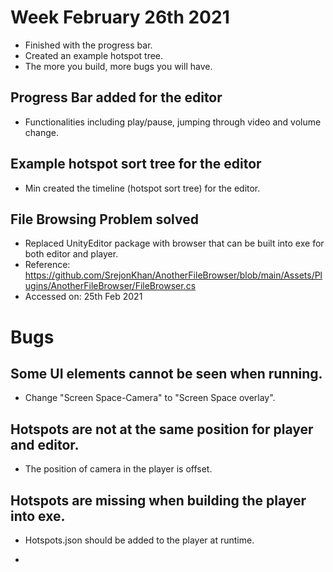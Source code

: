 # Week February 26th 2021
- Finished with the progress bar.
- Created an example hotspot tree.
- The more you build, more bugs you will have.

## Progress Bar added for the editor
- Functionalities including play/pause, jumping through video and volume change.

## Example hotspot sort tree for the editor
- Min created the timeline (hotspot sort tree) for the editor.

## File Browsing Problem solved
- Replaced UnityEditor package with browser that can be built into exe for both editor and player.
- Reference: https://github.com/SrejonKhan/AnotherFileBrowser/blob/main/Assets/Plugins/AnotherFileBrowser/FileBrowser.cs 
- Accessed on: 25th Feb 2021 

# Bugs
## Some UI elements cannot be seen when running.
- Change "Screen Space-Camera" to "Screen Space overlay".

## Hotspots are not at the same position for player and editor.
- The position of camera in the player is offset.

## Hotspots are missing when building the player into exe.
- Hotspots.json should be added to the player at runtime.


- 

